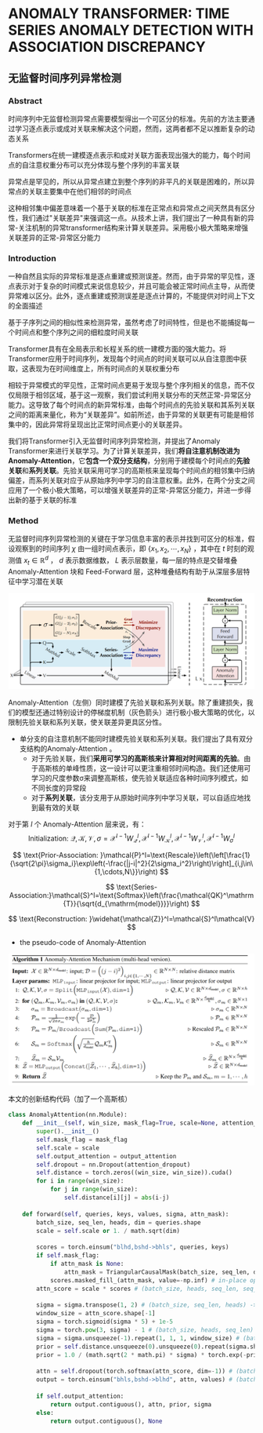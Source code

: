 # ANOMALY TRANSFORMER: TIME SERIES ANOMALY DETECTION WITH ASSOCIATION DISCREPANCY

## 无监督时间序列异常检测

### Abstract

时间序列中无监督检测异常点需要模型得出一个可区分的标准。先前的方法主要通过学习逐点表示或成对关联来解决这个问题，然而，这两者都不足以推断复杂的动态关系

Transformers在统一建模逐点表示和成对关联方面表现出强大的能力，每个时间点的自注意权重分布可以充分体现与整个序列的丰富关联

异常点是罕见的，所以从异常点建立到整个序列的非平凡的关联是困难的，所以异常点的关联主要集中在他们相邻的时间点

这种相邻集中偏差意味着一个基于关联的标准在正常点和异常点之间天然具有区分性，我们通过"关联差异"来强调这一点。从技术上讲，我们提出了一种具有新的异常-关注机制的异常transformer结构来计算关联差异。采用极小极大策略来增强关联差异的正常-异常区分能力

### Introduction

一种自然且实际的异常标准是逐点重建或预测误差。然而，由于异常的罕见性，逐点表示对于复杂的时间模式来说信息较少，并且可能会被正常时间点主导，从而使异常难以区分。此外，逐点重建或预测误差是逐点计算的，不能提供对时间上下文的全面描述

基于子序列之间的相似性来检测异常，虽然考虑了时间特性，但是也不能捕捉每一个时间点和整个序列之间的细粒度时间关联

Transformer具有在全局表示和长程关系的统一建模方面的强大能力。将Transformer应用于时间序列，发现每个时间点的时间关联可以从自注意图中获取，这表现为在时间维度上，所有时间点的关联权重分布

相较于异常模式的罕见性，正常时间点更易于发现与整个序列相关的信息，而不仅仅局限于相邻区域，基于这一观察，我们尝试利用关联分布的天然正常-异常区分能力。这导致了每个时间点的新异常标准，由每个时间点的先验关联和其系列关联之间的距离来量化，称为“关联差异”。如前所述，由于异常的关联更有可能是相邻集中的，因此异常将呈现出比正常时间点更小的关联差异。

我们将Transformer引入无监督时间序列异常检测，并提出了Anomaly Transformer来进行关联学习。为了计算关联差异，我们**将自注意机制改进为Anomaly-Attention**，它**包含一个双分支结构**，分别用于建模每个时间点的**先验关联**和**系列关联**。先验关联采用可学习的高斯核来呈现每个时间点的相邻集中归纳偏差，而系列关联对应于从原始序列中学习的自注意权重。此外，在两个分支之间应用了一个极小极大策略，可以增强关联差异的正常-异常区分能力，并进一步得出新的基于关联的标准

### Method

无监督时间序列异常检测的关键在于学习信息丰富的表示并找到可区分的标准，假设观察到的时间序列 $\chi$  由一组时间点表示，即 $\{x_1,x_2,\cdots,x_N\}$ ，其中在 $t$ 时刻的观测值 $x_t\in\mathbb{R}^d$ ， $d$ 表示数据维数，  $L$ 表示层数量，每一层的特点是交替堆叠 Anomaly-Attention 块和 Feed-Forward 层，这种堆叠结构有助于从深层多层特征中学习潜在关联

![image-20231021173816052](../../images/image-20231021173816052.png)

Anomaly-Attention（左侧）同时建模了先验关联和系列关联。除了重建损失，我们的模型还通过特别设计的停梯度机制（灰色箭头）进行极小极大策略的优化，以限制先验关联和系列关联，使关联差异更具区分性。

- 单分支的自注意机制不能同时建模先验关联和系列关联。我们提出了具有双分支结构的Anomaly-Attention 。
  - 对于先验关联，我们**采用可学习的高斯核来计算相对时间距离的先验**。由于高斯核的单峰性质，这一设计可以更注重相邻时间构造。我们还使用可学习的尺度参数σ来调整高斯核，使先验关联适应各种时间序列模式，如不同长度的异常段
  - 对于**系列关联**，该分支用于从原始时间序列中学习关联，可以自适应地找到最有效的关联

对于第 $l$ 个 Anomaly-Attention 层来说，有：
$$
\text{Initialization: }\mathcal{Q},\mathcal{K},\mathcal{V},\sigma=\mathcal{X}^{l-1}W_{\mathcal{Q}}^{l},\mathcal{X}^{l-1}W_{\mathcal{K}}^{l},\mathcal{X}^{l-1}W_{\mathcal{V}}^{l},\mathcal{X}^{l-1}W_{\sigma}^{l}
$$

$$
\text{Prior-Association: }\mathcal{P}^l=\text{Rescale}\left(\left[\frac{1}{\sqrt{2\pi}\sigma_i}\exp\left(-\frac{|j-i|^2}{2\sigma_i^2}\right)\right]_{i,j\in\{1,\cdots,N\}}\right)
$$

$$
\text{Series-Association:}\mathcal{S}^l=\text{Softmax}\left(\frac{\mathcal{QK}^\mathrm{T}}{\sqrt{d_{\mathrm{model}}}}\right)
$$

$$
\text{Reconstruction: }\widehat{\mathcal{Z}}^l=\mathcal{S}^l\mathcal{V}
$$

- the pseudo-code of Anomaly-Attention

![image-20231021180150242](../../images/image-20231021180150242.png)

本文的创新结构代码（加了一个高斯核）

```python
class AnomalyAttention(nn.Module):
    def __init__(self, win_size, mask_flag=True, scale=None, attention_dropout=0.0, output_attention=False):
        super().__init__()
        self.mask_flag = mask_flag
        self.scale = scale
        self.output_attention = output_attention
        self.dropout = nn.Dropout(attention_dropout)
        self.distance = torch.zeros((win_size, win_size)).cuda()
        for i in range(win_size):
            for j in range(win_size):
                self.distance[i][j] = abs(i-j)

    def forward(self, queries, keys, values, sigma, attn_mask):
        batch_size, seq_len, heads, dim = queries.shape
        scale = self.scale or 1. / math.sqrt(dim)

        scores = torch.einsum("blhd,bshd->bhls", queries, keys)
        if self.mask_flag:
            if attn_mask is None:
                attn_mask = TriangularCausalMask(batch_size, seq_len, device=queries.device)
            scores.masked_fill_(attn_mask, value=-np.inf) # in-place operation
        attn_score = scale * scores # (batch_size, heads, seq_len, seq_len)

        sigma = sigma.transpose(1, 2) # (batch_size, seq_len, heads) -> (batch_size, heads, seq_len)
        window_size = attn_score.shape[-1]
        sigma = torch.sigmoid(sigma * 5) + 1e-5
        sigma = torch.pow(3, sigma) - 1 # (batch_size, heads, seq_len)
        sigma = sigma.unsqueeze(-1).repeat(1, 1, 1, window_size) # (batch_size, heads, seq_len, seq_len), 前三个维度不变，只在最后一个维度上重复seq_len次
        prior = self.distance.unsqueeze(0).unsqueeze(0).repeat(sigma.shape[0], sigma.shape[1], 1, 1).cuda() # (batch_size, heads, seq_len, seq_len)
        prior = 1.0 / (math.sqrt(2 * math.pi) * sigma) * torch.exp(-prior ** 2 / 2 / (sigma ** 2))

        attn = self.dropout(torch.softmax(attn_score, dim=-1)) # (batch_size, heads, seq_len, seq_len)
        output = torch.einsum("bhls,bshd->blhd", attn, values) # (batch_size,, seq_len, heads, dim)

        if self.output_attention:
            return output.contiguous(), attn, prior, sigma
        else:
            return output.contiguous(), None
```

